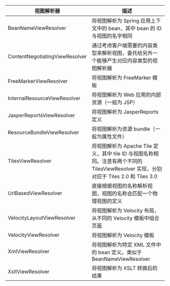 | 视图解析器                     | 描述                                                                                                                                   |
| ------------------------------ | -------------------------------------------------------------------------------------------------------------------------------------- |
| BeanNameViewResolver           | 将视图解析为 Spring 应用上下文中的 bean，其中 bean 的 ID 与视图的名字相同                                                              |
| ContentNegotiatingViewResolver | 通过考虑客户端需要的内容类型来解析视图，委托给另外一个能够产生对应内容类型的视图解析器                                                 |
| FreeMarkerViewResolver         | 将视图解析为 FreeMarker 模板                                                                                                           |
| InternalResourceViewResolver   | 将视图解析为 Web 应用的内部资源（一般为 JSP）                                                                                          |
| JasperReportsViewResolver      | 将视图解析为 JasperReports 定义                                                                                                        |
| ResourceBundleViewResolver     | 将视图解析为资源 bundle（一般为属性文件）                                                                                              |
| TilesViewResolver              | 将视图解析为 Apache Tile 定义，其中 tile ID 与视图名称相同。注意有两个不同的 TilesViewResolver 实现，分别对应于 Tiles 2.0 和 Tiles 3.0 |
| UrlBasedViewResolver           | 直接根据视图的名称解析视图，视图的名称会匹配一个物理视图的定义                                                                         |
| VelocityLayoutViewResolver     | 将视图解析为 Velocity 布局，从不同的 Velocity 模板中组合页面                                                                           |
| VelocityViewResolver           | 将视图解析为 Velocity 模板                                                                                                             |
| XmlViewResolver                | 将视图解析为特定 XML 文件中的 bean 定义。类似于 BeanNameViewResolver                                                                   |
| XsltViewResolver               | 将视图解析为 XSLT 转换后的结果                                                                                                         |
